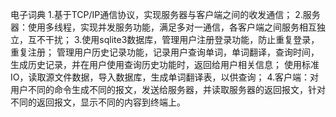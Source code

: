 电子词典
1.基于TCP/IP通信协议，实现服务器与客户端之间的收发通信；
2.服务器：使用多线程，实现并发服务功能，满足多对一通信，各客户端之间服务相互独立，互不干扰；
3.使用sqlite3数据库，管理用户注册登录功能，防止重复登录，重复注册；
  管理用户历史记录功能，记录用户查询单词，单词翻译，查询时间，生成历史记录，并在用户使用查询历史功能时，返回给用户相关信息；
  使用标准IO，读取源文件数据，导入数据库，生成单词翻译表，以供查询；
4.客户端：对用户不同的命令生成不同的报文，发送给服务器，并读取服务器的返回报文，针对不同的返回报文，显示不同的内容到终端上。
